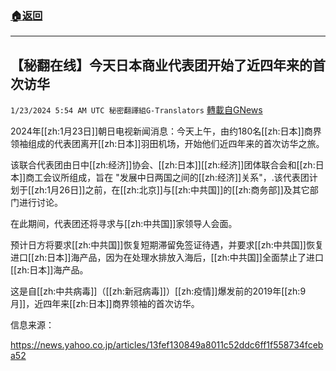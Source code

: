 ###  [:house:返回](README.md)
---


## 【秘翻在线】今天日本商业代表团开始了近四年来的首次访华
`1/23/2024 5:54 AM UTC 秘密翻譯組G-Translators` [轉載自GNews](https://gnews.org/articles/2244526)

2024年[[zh:1月23日]]朝日电视新闻消息：今天上午，由约180名[[zh:日本]]商界领袖组成的代表团离开[[zh:日本]]羽田机场，开始他们近四年来的首次访华之旅。

该联合代表团由日中[[zh:经济]]协会、[[zh:日本]][[zh:经济]]团体联合会和[[zh:日本]]商工会议所组成，旨在 "发展中日两国之间的[[zh:经济]]关系"，.该代表团计划于[[zh:1月26日]]之前，在[[zh:北京]]与[[zh:中共国]]的[[zh:商务部]]及其它部门进行讨论。

在此期间，代表团还将寻求与[[zh:中共国]]家领导人会面。

预计日方将要求[[zh:中共国]]恢复短期滞留免签证待遇，并要求[[zh:中共国]]恢复进口[[zh:日本]]海产品，因为在处理水排放入海后，[[zh:中共国]]全面禁止了进口[[zh:日本]]海产品。

这是自[[zh:中共病毒]]（[[zh:新冠病毒]]）[[zh:疫情]]爆发前的2019年[[zh:9月]]，近四年来[[zh:日本]]商界领袖的首次访华。

信息来源：

https://news.yahoo.co.jp/articles/13fef130849a8011c52ddc6ff1f558734fceba52
